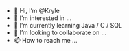 - 👋 Hi, I’m @Kryle
- 👀 I’m interested in ...
- 🌱 I’m currently learning Java / C / SQL
- 💞️ I’m looking to collaborate on ...
- 📫 How to reach me ...

<!---
Kryle/Kryle is a ✨ special ✨ repository because its `README.md` (this file) appears on your GitHub profile.
You can click the Preview link to take a look at your changes.
--->
